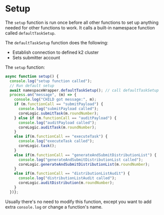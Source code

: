 # Setup

The `setup` function is run once before all other functions to set up anything needed for other functions to work. It calls a built-in namespace function called `defaultTaskSetup`.&#x20;

The `defaultTaskSetup` function does the following:

* Establish connection to defined k2 cluster
* Sets submitter account

The `setup` function:

```javascript
async function setup() {
  console.log("setup function called");
  // Run default setup
  await namespaceWrapper.defaultTaskSetup(); // call defaultTaskSetup
  process.on("message", (m) => {
    console.log("CHILD got message:", m);
    if (m.functionCall == "submitPayload") {
      console.log("submitPayload called");
      coreLogic.submitTask(m.roundNumber);
    } else if (m.functionCall == "auditPayload") {
      console.log("auditPayload called");
      coreLogic.auditTask(m.roundNumber);
    }
    else if(m.functionCall == "executeTask") {
      console.log("executeTask called");
      coreLogic.task();
    }
    else if(m.functionCall == "generateAndSubmitDistributionList") {
      console.log("generateAndSubmitDistributionList called");
      coreLogic.generateAndSubmitDistributionList(m.roundNumber);
    }
    else if(m.functionCall == "distributionListAudit") {
      console.log("distributionListAudit called");
      coreLogic.auditDistribution(m.roundNumber);
    }
  })};
```

Usually there's no need to modify this function, except you want to add extra `console.log` or change a function's name.
